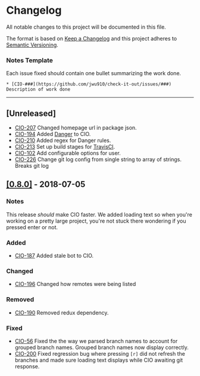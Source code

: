 # Changelog
All notable changes to this project will be documented in this file.

The format is based on [Keep a Changelog](https://keepachangelog.com/en/1.0.0/)
and this project adheres to [Semantic Versioning](https://semver.org/spec/v2.0.0.html).

### Notes Template
Each issue fixed should contain one bullet summarizing the work done.

```
* [CIO-###](https://github.com/jwu910/check-it-out/issues/###) Description of work done
```

<hr />

## [Unreleased]
* [CIO-207](https://github.com/jwu910/check-it-out/issues/207) Changed homepage url in package json.
* [CIO-194](https://github.com/jwu910/check-it-out/issues/194) Added [Danger](https://danger.systems) to CIO.
* [CIO-210](https://github.com/jwu910/check-it-out/issues/210) Added regex for Danger rules.
* [CIO-213](https://github.com/jwu910/check-it-out/issues/213) Set up build stages for [TravisCI](https://travis-ci.org).
* [CIO-102](https://github.com/jwu910/check-it-out/issues/102) Add configurable options for user.
* [CIO-226](https://github.com/jwu910/check-it-out/issues/226) Change git log config from single string to array of strings. Breaks git log



## [[0.8.0]](https://github.com/jwu910/check-it-out/releases/tag/v0.8.0) - 2018-07-05
### Notes
This release *should* make CIO faster. We added loading text so when you're working on a pretty large project, you're not stuck there wondering if you pressed enter or not.

### Added
* [CIO-187](https://github.com/jwu910/check-it-out/issues/187) Added stale bot to CIO.

### Changed
* [CIO-196](https://github.com/jwu910/check-it-out/issues/196) Changed how remotes were being listed

### Removed
* [CIO-190](https://github.com/jwu910/check-it-out/issues/190) Removed redux dependency.

### Fixed
* [CIO-56](https://github.com/jwu910/check-it-out/issues/56) Fixed the the way we parsed branch names to account for grouped branch names. Grouped branch names now display correctly.
* [CIO-200](https://github.com/jwu910/check-it-out/issues/200) Fixed regression bug where pressing `[r]` did not refresh the branches and made sure loading text displays while CIO awaiting git response.

